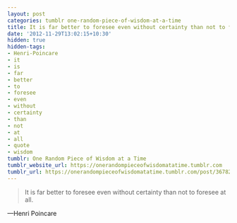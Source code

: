 ```yaml
---
layout: post
categories: tumblr one-random-piece-of-wisdom-at-a-time
title: It is far better to foresee even without certainty than not to foresee at all.
date: '2012-11-29T13:02:15+10:30'
hidden: true
hidden-tags:
- Henri-Poincare
- it
- is
- far
- better
- to
- foresee
- even
- without
- certainty
- than
- not
- at
- all
- quote
- wisdom
tumblr: One Random Piece of Wisdom at a Time
tumblr_website_url: https://onerandompieceofwisdomatatime.tumblr.com
tumblr_url: https://onerandompieceofwisdomatatime.tumblr.com/post/36782158303/it-is-far-better-to-foresee-even-without-certainty
---
```

> It is far better to foresee even without certainty than not to foresee at all.

—Henri Poincare

